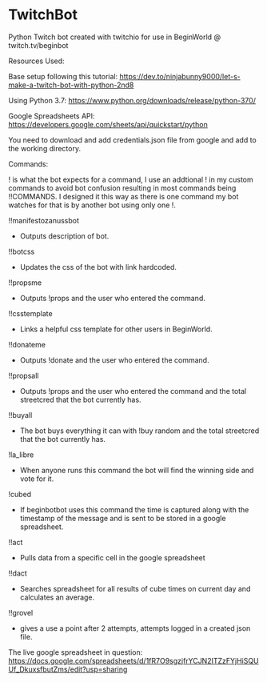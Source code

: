 # TwitchBot
Python Twitch bot created with twitchio for use in BeginWorld @ twitch.tv/beginbot

Resources Used:

Base setup following this tutorial: https://dev.to/ninjabunny9000/let-s-make-a-twitch-bot-with-python-2nd8 

Using Python 3.7: https://www.python.org/downloads/release/python-370/

Google Spreadsheets API: https://developers.google.com/sheets/api/quickstart/python

You need to download and add credentials.json file from google and add to the working directory.


Commands: 

! is what the bot expects for a command, I use an addtional ! in my custom commands to avoid bot confusion resulting in most commands being !!COMMANDS. I designed it this way as there is one command my bot watches for that is by another bot using only one !.

!!manifestozanussbot
 - Outputs description of bot.

!!botcss
 - Updates the css of the bot with link hardcoded.

!!propsme
 - Outputs !props and the user who entered the command.

!!csstemplate
 - Links a helpful css template for other users in BeginWorld.

!!donateme
 - Outputs !donate and the user who entered the command.

!!propsall
 - Outputs !props and the user who entered the command and the total streetcred that the bot currently has.

!!buyall
 - The bot buys everything it can with !buy random and the total streetcred that the bot currently has.

!la_libre
 - When anyone runs this command the bot will find the winning side and vote for it.

!cubed
 - If beginbotbot uses this command the time is captured along with the timestamp of the message and is sent to be stored in a google spreadsheet.

!!act
 - Pulls data from a specific cell in the google spreadsheet

!!dact
 - Searches spreadsheet for all results of cube times on current day and calculates an average.

!!grovel
 - gives a use a point after 2 attempts, attempts logged in a created json file.


The live google spreadsheet in question: https://docs.google.com/spreadsheets/d/1fR7O9sgzjfrYCJN2ITZzFYjHiSQUUf_DkuxsfbutZms/edit?usp=sharing






